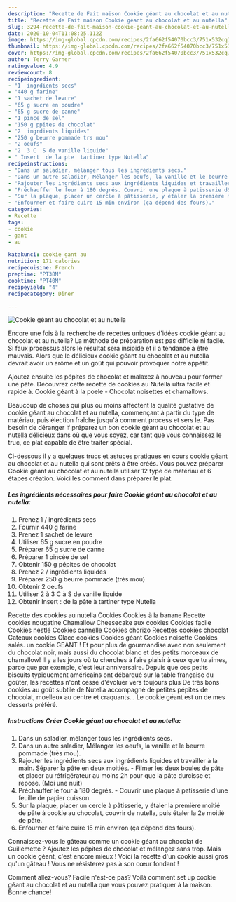 ```yaml
---
description: "Recette de Fait maison Cookie géant au chocolat et au nutella"
title: "Recette de Fait maison Cookie géant au chocolat et au nutella"
slug: 3294-recette-de-fait-maison-cookie-geant-au-chocolat-et-au-nutella
date: 2020-10-04T11:08:25.112Z
image: https://img-global.cpcdn.com/recipes/2fa662f54070bcc3/751x532cq70/cookie-geant-au-chocolat-et-au-nutella-photo-principale-de-la-recette.jpg
thumbnail: https://img-global.cpcdn.com/recipes/2fa662f54070bcc3/751x532cq70/cookie-geant-au-chocolat-et-au-nutella-photo-principale-de-la-recette.jpg
cover: https://img-global.cpcdn.com/recipes/2fa662f54070bcc3/751x532cq70/cookie-geant-au-chocolat-et-au-nutella-photo-principale-de-la-recette.jpg
author: Terry Garner
ratingvalue: 4.9
reviewcount: 8
recipeingredient:
- "1  ingrdients secs"
- "440 g farine"
- "1 sachet de levure"
- "65 g sucre en poudre"
- "65 g sucre de canne"
- "1 pince de sel"
- "150 g ppites de chocolat"
- "2  ingrdients liquides"
- "250 g beurre pommade trs mou"
- "2 oeufs"
- "2  3 C  S de vanille liquide"
- " Insert  de la pte  tartiner type Nutella"
recipeinstructions:
- "Dans un saladier, mélanger tous les ingrédients secs."
- "Dans un autre saladier, Mélanger les oeufs, la vanille et le beurre pommade (très mou)."
- "Rajouter les ingrédients secs aux ingrédients liquides et travailler à la main. Séparer la pâte en deux moitiés.  Filmer les deux boules de pâte et placer au réfrigérateur au moins 2h pour que la pâte durcisse et repose. (Moi une nuit)"
- "Préchauffer le four à 180 degrés. Couvrir une plaque à patisserie d&#39;une feuille de papier cuisson."
- "Sur la plaque, placer un cercle à pâtisserie, y étaler la première moitié de pâte à cookie au chocolat, couvrir de nutella, puis étaler la 2e moitié de pâte."
- "Enfourner et faire cuire 15 min environ (ça dépend des fours)."
categories:
- Recette
tags:
- cookie
- gant
- au

katakunci: cookie gant au 
nutrition: 171 calories
recipecuisine: French
preptime: "PT38M"
cooktime: "PT40M"
recipeyield: "4"
recipecategory: Dîner

---
```



![Cookie géant au chocolat et au nutella](https://img-global.cpcdn.com/recipes/2fa662f54070bcc3/751x532cq70/cookie-geant-au-chocolat-et-au-nutella-photo-principale-de-la-recette.jpg)

Encore une fois à la recherche de recettes uniques d'idées cookie géant au chocolat et au nutella? La méthode de préparation est pas difficile ni facile. Si faux processus alors le résultat sera insipide et il a tendance à être mauvais. Alors que le délicieux cookie géant au chocolat et au nutella devrait avoir un arôme et un goût qui pouvoir provoquer notre appétit.

Ajoutez ensuite les pépites de chocolat et malaxez à nouveau pour former une pâte. Découvrez cette recette de cookies au Nutella ultra facile et rapide à. Cookie géant à la poele - Chocolat noisettes et chamallows.

Beaucoup de choses qui plus ou moins affectent la qualité gustative de cookie géant au chocolat et au nutella, commençant à partir du type de matériau, puis élection fraîche jusqu'à comment process et sers le. Pas besoin de déranger if préparez un bon cookie géant au chocolat et au nutella délicieux dans où que vous soyez, car tant que vous connaissez le truc, ce plat capable de être traiter spécial.


Ci-dessous il y a quelques trucs et astuces pratiques en cours cookie géant au chocolat et au nutella qui sont prêts à être créés. Vous pouvez préparer Cookie géant au chocolat et au nutella utiliser 12 type de matériau et 6 étapes création. Voici les comment dans préparer le plat.

<!--inarticleads1-->

##### Les ingrédients nécessaires pour faire Cookie géant au chocolat et au nutella:

1. Prenez 1 / ingrédients secs
1. Fournir 440 g farine
1. Prenez 1 sachet de levure
1. Utiliser 65 g sucre en poudre
1. Préparer 65 g sucre de canne
1. Préparer 1 pincée de sel
1. Obtenir 150 g pépites de chocolat
1. Prenez 2 / ingrédients liquides
1. Préparer 250 g beurre pommade (très mou)
1. Obtenir 2 oeufs
1. Utiliser 2 à 3 C à S de vanille liquide
1. Obtenir  Insert : de la pâte à tartiner type Nutella


Recette des cookies au nutella Cookies Cookies à la banane Recette cookies nougatine Chamallow Cheesecake aux cookies Cookies facile Cookies nestlé Cookies cannelle Cookies chorizo Recettes cookies chocolat Gateaux cookies Glace cookies Cookies géant Cookies noisette Cookies salés. un cookie GEANT ! Et pour plus de gourmandise avec non seulement du chocolat noir, mais aussi du chocolat blanc et des petits morceaux de chamallow! Il y a les jours où tu cherches à faire plaisir à ceux que tu aimes, parce que par exemple, c&#39;est leur anniversaire. Depuis que ces petits biscuits typiquement américains ont débarqué sur la table française du goûter, les recettes n&#39;ont cessé d&#39;évoluer vers toujours plus De très bons cookies au goût subtile de Nutella accompagné de petites pépites de chocolat, moelleux au centre et craquants… Le cookie géant est un de mes desserts préféré. 

<!--inarticleads2-->

##### Instructions Créer Cookie géant au chocolat et au nutella:

1. Dans un saladier, mélanger tous les ingrédients secs.
1. Dans un autre saladier, Mélanger les oeufs, la vanille et le beurre pommade (très mou).
1. Rajouter les ingrédients secs aux ingrédients liquides et travailler à la main. Séparer la pâte en deux moitiés.  - Filmer les deux boules de pâte et placer au réfrigérateur au moins 2h pour que la pâte durcisse et repose. (Moi une nuit)
1. Préchauffer le four à 180 degrés. - Couvrir une plaque à patisserie d&#39;une feuille de papier cuisson.
1. Sur la plaque, placer un cercle à pâtisserie, y étaler la première moitié de pâte à cookie au chocolat, couvrir de nutella, puis étaler la 2e moitié de pâte.
1. Enfourner et faire cuire 15 min environ (ça dépend des fours).


Connaissez-vous le gâteau comme un cookie géant au chocolat de Guillemette ? Ajoutez les pépites de chocolat et mélangez sans trop. Mais un cookie géant, c&#39;est encore mieux ! Voici la recette d&#39;un cookie aussi gros qu&#39;un gâteau ! Vous ne résisterez pas à son cœur fondant ! 


Comment allez-vous? Facile n'est-ce pas? Voilà comment set up cookie géant au chocolat et au nutella que vous pouvez pratiquer à la maison. Bonne chance!
